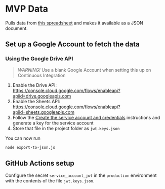 # MVP Data

Pulls data from
[this spreadsheet](https://docs.google.com/spreadsheets/d/13bCkmgQpBOrVl72sX4_12vwf-blY_3vlN5RAQxyPUY4/)
and makes it available as a JSON document.

## Set up a Google Account to fetch the data

### Using the Google Drive API

> _WARNING!_ Use a blank Google Account when setting this up on Continuous
> Integration

1. Enable the Drive API:
   <https://console.cloud.google.com/flows/enableapi?apiid=drive.googleapis.com>
1. Enable the Sheets API:
   <https://console.cloud.google.com/flows/enableapi?apiid=sheets.googleapis.com>
1. Follow the
   [Create the service account and credentials](https://developers.google.com/admin-sdk/directory/v1/guides/delegation#create_the_service_account_and_credentials)
   instructions and generate a key for the service account
1. Store that file in the project folder as `jwt.keys.json`

You can now run

```bash
node export-to-json.js
```

## GitHub Actions setup

Configure the secret `service_account_jwt` in the `production` environment with the contents of the file
`jwt.keys.json`.
